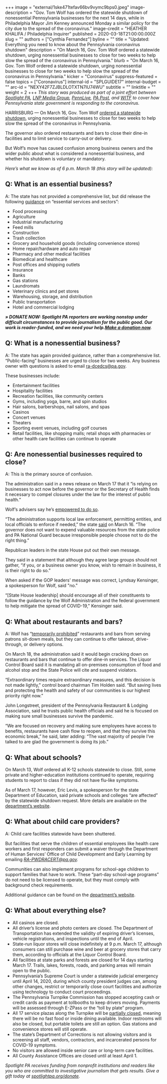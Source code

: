 +++
image = "external/1ske471tefav66bv9vymc9bps0.jpeg"
image-description = "Gov. Tom Wolf has ordered the statewide shutdown of nonessential Pennsylvania businesses for the next 14 days, while in Philadelphia Mayor Jim Kenney announced Monday a similar policy for the city due to the spread of the coronavirus."
image-credit = "HEATHER KHALIFA / Philadelphia Inquirer"
published = 2020-03-18T21:00:00.000Z
slug = ""
authors = ["Cynthia Fernandez"]
byline = ""
title = "Updated: Everything you need to know about the Pennsylvania coronavirus shutdown"
description = "On March 16, Gov. Tom Wolf ordered a statewide shutdown, urging nonessential businesses to close for two weeks to help slow the spread of the coronavirus in Pennsylvania."
blurb = "On March 16, Gov. Tom Wolf ordered a statewide shutdown, urging nonessential businesses to close for two weeks to help slow the spread of the coronavirus in Pennsylvania."
kicker = "Coronavirus"
suppress-featured = false
topics = ["Coronavirus"]
internal-id = "SPLGUIDE17"
internal-budget = ""
arc-id = "NEXY42F7ZJBLDLOTXTN7IU74WU"
subtitle = ""
linktitle = ""
weight = 2
+++
<i>This story was produced as part of a joint effort between </i><a href="https://www.spotlightpa.org/"><i>Spotlight PA</i></a><i>, </i><a href="https://lancasteronline.com/"><i>LNP Media Group</i></a><i>, </i><a href="https://www.pennlive.com/"><i>PennLive</i></a><i>, </i><a href="https://papost.org/"><i>PA Post</i></a><i>, and </i><a href="https://www.witf.org/"><i>WITF</i></a><i> to cover how Pennsylvania state government is responding to the coronavirus.</i>

HARRISBURG — On March 16, Gov. Tom Wolf [ordered a statewide shutdown](https://www.spotlightpa.org/news/2020/03/pennsylvania-coronavirus-statewide-shutdown-tom-wolf-governor/), urging nonessential businesses to close for two weeks to help slow the spread of the coronavirus in Pennsylvania.

The governor also ordered restaurants and bars to close their dine-in facilities and to limit service to carry-out or delivery.

But Wolf’s move has caused confusion among business owners and the wider public about what is considered a nonessential business, and whether his shutdown is voluntary or mandatory.

*Here’s what we know as of 6 p.m. March 18 (this story will be updated):*

## Q: What is an essential business?

A: The state has not provided a comprehensive list, but did release the following [guidance](https://dced.pa.gov/resources/) on “essential services and sectors”:

* Food processing
* Agriculture
* Industrial manufacturing
* Feed mills
* Construction
* Trash collection
* Grocery and household goods (including convenience stores)
* Home repair/hardware and auto repair
* Pharmacy and other medical facilities
* Biomedical and healthcare
* Post offices and shipping outlets
* Insurance
* Banks
* Gas stations
* Laundromats
* Veterinary clinics and pet stores
* Warehousing, storage, and distribution
* Public transportation
* Hotel and commercial lodging

***» DONATE NOW: Spotlight PA reporters are working nonstop under difficult circumstances to provide journalism for the public good. Our work is reader-funded, and we need your help.[Make a donation now](https://www.spotlightpa.org/donate).***

## Q: What is a nonessential business?

A: The state has again provided guidance, rather than a comprehensive list. “Public-facing” businesses are urged to close for two weeks. Any business owner with questions is asked to email [ra-dcedcs@pa.gov](mailto:ra-dcedcs@pa.gov).

These businesses include:

* Entertainment facilities
* Hospitality facilities
* Recreation facilities, like community centers
* Gyms, including yoga, barre, and spin studios
* Hair salons, barbershops, nail salons, and spas
* Casinos
* Concert venues
* Theaters
* Sporting event venues, including golf courses
* Retail facilities, like shopping malls; retail shops with pharmacies or other health care facilities can continue to operate

## Q: Are nonessential businesses required to close?

A: This is the primary source of confusion.

The administration said in a news release on March 17 that it “is relying on businesses to act now before the governor or the Secretary of Health finds it necessary to compel closures under the law for the interest of public health.”

Wolf’s advisers say he’s [empowered to do so](https://www.spotlightpa.org/news/2020/03/coronavirus-tom-wolf-emergency-powers-pennsylvania/).

“The administration supports local law enforcement, permitting entities, and local officials to enforce if needed,” the state [said](https://www.governor.pa.gov/newsroom/gov-wolf-puts-statewide-covid-19-mitigation-efforts-in-effect-stresses-need-for-every-pennsylvanian-to-take-action-to-stop-the-spread/) on March 16. “The governor does not want to expend valuable resources from the state police and PA National Guard because irresponsible people choose not to do the right thing.”

Republican leaders in the state House put out their own message.

They said in a statement that although they agree large groups should not gather, “if you, or a business owner you know, wish to remain in business, it is their right to do so.”

When asked if the GOP leaders' message was correct, Lyndsay Kensinger, a spokesperson for Wolf, said "no."

“\[State House leadership] should encourage all of their constituents to follow the guidance by the Wolf Administration and the federal government to help mitigate the spread of COVID-19," Kensinger said.

## Q: What about restaurants and bars?

A: Wolf has “[temporarily prohibited](https://www.governor.pa.gov/newsroom/wolf-administration-updates-businesses-on-guidance-for-covid-19-mitigation-efforts/)” restaurants and bars from serving patrons sit-down meals, but they can continue to offer takeout, drive-through, or delivery options.

On March 18, the administration said it would begin cracking down on restaurants and bars that continue to offer dine-in services. The Liquor Control Board said it is mandating all on-premises consumption of food and alcohol stop and the State Police will cite and suspend violators.

“Extraordinary times require extraordinary measures, and this decision is not made lightly," control board chairman Tim Holden said. “But saving lives and protecting the health and safety of our communities is our highest priority right now.”

John Longstreet, president of the Pennsylvania Restaurant & Lodging Association, said he trusts public health officials and said he is focused on making sure small businesses survive the pandemic.

“We are focused on recovery and making sure employees have access to benefits, restaurants have cash flow to reopen, and that they survive this economic break,” he said, later adding: “The vast majority of people I‘ve talked to are glad the government is doing its job.”

## Q: What about schools?

On March 13, Wolf ordered all K-12 schools statewide to close. Still, some private and higher-education institutions continued to operate, requiring students to report to class if they did not have flu-like symptoms.

As of March 17, however, Eric Levis, a spokesperson for the state Department of Education, said private schools and colleges “are affected” by the statewide shutdown request. More details are available on the [department’s website](https://www.education.pa.gov/Schools/safeschools/emergencyplanning/COVID-19/Pages/AnswersToFAQs.aspx).

## Q: What about child care providers?

A: Child care facilities statewide have been shuttered.

But facilities that serve the children of essential employees like health care workers and first responders can submit a waiver through the Department of Human Services’ Office of Child Development and Early Learning by emailing *[RA-PWDRACERT@pa.gov](mailto:RA-PWDRACERT@pa.gov).*

Communities can also implement programs for school-age children to support families that have to work. These “part-day school-age programs” do not need to be licensed to operate, but they must comply with background check requirements.

Additional guidance can be found on the [department’s website](https://www.dhs.pa.gov/providers/Providers/Pages/Coronavirus-Provider-Resources.aspx).

## Q: What about everything else?

* All casinos are closed.
* All driver’s license and photo centers are closed. The Department of Transportation has extended the validity of expiring driver’s licenses, vehicle registrations, and inspections until the end of April.
* State-run liquor stores will close indefinitely at 9 p.m. March 17, although consumers can still purchase wine and beer at grocery stores that carry them, according to officials at the Liquor Control Board.
* All facilities at state parks and forests are closed for 14 days starting March 17. Trails, lakes, forests, roads, and parking areas will remain open to the public.
* Pennsylvania’s Supreme Court is under a statewide judicial emergency until April 14, 2020, during which county president judges can, among other changes, restrict or temporarily close court facilities and authorize using technology to conduct court proceedings.
* The Pennsylvania Turnpike Commission has stopped accepting cash or credit cards as payment at tollbooths to keep drivers moving. Payments will be assessed through E-ZPass or the “toll by plate” program.
* All 17 service plazas along the Turnpike will be [partially closed](https://www.paturnpike.com/Press/2020/20200317150606.htm), meaning there will be no fast food or inside dining available. Indoor restrooms will also be closed, but portable toilets are still an option. Gas stations and convenience stores will still operate.
* The state’s Department of Corrections is not allowing visitors and is screening all staff, vendors, contractors, and incarcerated persons for COVID-19 symptoms.
* No visitors are allowed inside senior care or long-term care facilities.
* All County Assistance Offices are closed until at least April 1.

<script src="https://www.spotlightpa.org/embed.js" async></script><div data-spl-embed-version="1" data-spl-src="https://www.spotlightpa.org/embeds/tips/?tip_text=%3Cb%3EHave%20a%20question%20or%20tip%20about%20Pennsylvania's%20shutdown%3F%3C%2Fb%3E%20We%20want%20to%20hear%20from%20you."></div>

<i>Spotlight PA receives funding from nonprofit institutions and readers like you who are committed to investigative journalism that gets results. Give a gift today at </i><a href="https://www.spotlightpa.org/donate"><i>spotlightpa.org/donate</i></a><i>.</i>